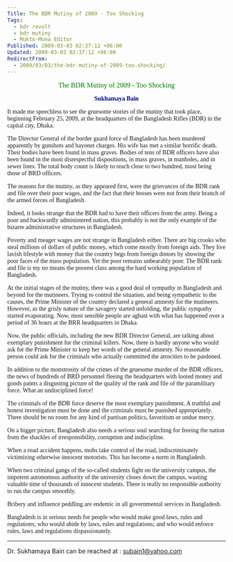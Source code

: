 ```yaml
---
Title: The BDR Mutiny of 2009 - Too Shocking
Tags:
  - bdr revolt
  - bdr mutiny
  - Mukto-Mona Editor
Published: 2009-03-03 02:37:12 +06:00
Updated: 2009-03-03 02:37:12 +06:00
RedirectFrom:
  - 2009/03/03/the-bdr-mutiny-of-2009-too-shocking/
---
```


<p align="center"><span style="font-size: medium; color: #008000; font-family: Verdana;">The BDR Mutiny of 2009 - Too Shocking </span></p>
<p align="center"><strong><span style="color: #000080; font-family: Verdana;">Sukhamaya Bain </span></strong></p>

<span style="font-family: Verdana;">It made me speechless to see the gruesome stories of the mutiny that took place, beginning February 25, 2009, at the headquarters of the Bangladesh Rifles (BDR) in the capital city, Dhaka. </span>

<span style="font-family: Verdana;">The Director General of the border guard force of Bangladesh has been murdered apparently by gunshots and bayonet charges. His wife has met a similar horrific death. Their bodies have been found in mass graves. Bodies of tens of BDR officers have also been found in the most disrespectful dispositions, in mass graves, in manholes, and in sewer lines. The total body count is likely to reach close to two hundred, most being those of BRD officers. </span>

<span style="font-family: Verdana;">The reasons for the mutiny, as they appeared first, were the grievances of the BDR rank and file over their poor wages, and the fact that their bosses were not from their branch of the armed forces of Bangladesh. </span>

<span style="font-family: Verdana;">Indeed, it looks strange that the BDR had to have their officers from the army. Being a poor and backwardly administered nation, this probably is not the only example of the bizarre administrative structures in Bangladesh. </span>

<span style="font-family: Verdana;">Poverty and meager wages are not strange in Bangladesh either. There are big crooks who steal millions of dollars of public money, which come mostly from foreign aids. They live lavish lifestyle with money that the country begs from foreign donors by showing the poor faces of the mass population. Yet the poor remains unbearably poor. The BDR rank and file is my no means the poorest class among the hard working population of Bangladesh. </span>

<span style="font-family: Verdana;">At the initial stages of the mutiny, there was a good deal of sympathy in Bangladesh and beyond for the mutineers. Trying to control the situation, and being sympathetic to the causes, the Prime Minister of the country declared a general amnesty for the mutineers. However, as the grisly nature of the savagery started unfolding, the public sympathy started evaporating. Now, most sensible people are aghast with what has happened over a period of 36 hours at the BRR headquarters in Dhaka. </span>

<span style="font-family: Verdana;">Now, the public officials, including the new BDR Director General, are talking about exemplary punishment for the criminal killers. Now, there is hardly anyone who would ask for the Prime Minister to keep her words of the general amnesty. No reasonable person could ask for the criminals who actually committed the atrocities to be pardoned. </span>

<span style="font-family: Verdana;">In addition to the monstrosity of the crimes of the gruesome murder of the BDR officers, the news of hundreds of BRD personnel fleeing the headquarters with looted money and goods paints a disgusting picture of the quality of the rank and file of the paramilitary force. What an undisciplined force! </span>

<span style="font-family: Verdana;">The criminals of the BDR force deserve the most exemplary punishment. A truthful and honest investigation must be done and the criminals must be punished appropriately. There should be no room for any kind of partisan politics, favoritism or undue mercy. </span>

<span style="font-family: Verdana;">On a bigger picture, Bangladesh also needs a serious soul searching for freeing the nation from the shackles of irresponsibility, corruption and indiscipline. </span>

<span style="font-family: Verdana;">When a road accident happens, mobs take control of the road, indiscriminately victimizing otherwise innocent motorists. This has become a norm in Bangladesh. </span>

<span style="font-family: Verdana;">When two criminal gangs of the so-called students fight on the university campus, the impotent autonomous authority of the university closes down the campus, wasting valuable time of thousands of innocent students. There is really no responsible authority to run the campus smoothly. </span>

<span style="font-family: Verdana;">Bribery and influence peddling are endemic in all governmental services in Bangladesh. </span>

<span style="font-family: Verdana;">Bangladesh is in serious needs for people who would make good laws, rules and regulations; who would abide by laws, rules and regulations; and who would enforce rules, laws and regulations dispassionately.</span>

<hr />Dr. Sukhamaya Bain can be reached at : <a href="mailto:subain1@yahoo.com">subain1@yahoo.com</a>
